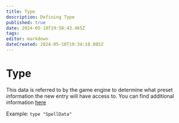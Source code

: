```yaml
---
title: Type
description: Defining Type
published: true
date: 2024-05-10T19:58:43.465Z
tags: 
editor: markdown
dateCreated: 2024-05-10T19:34:18.085Z
---
```


# Type
This data is referred to by the game engine to determine what preset information the new entry will have access to. You can find additional information [here](/Information/Spells/Spell-Data/Type/Additional-Info)

Example: `type "SpellData"`